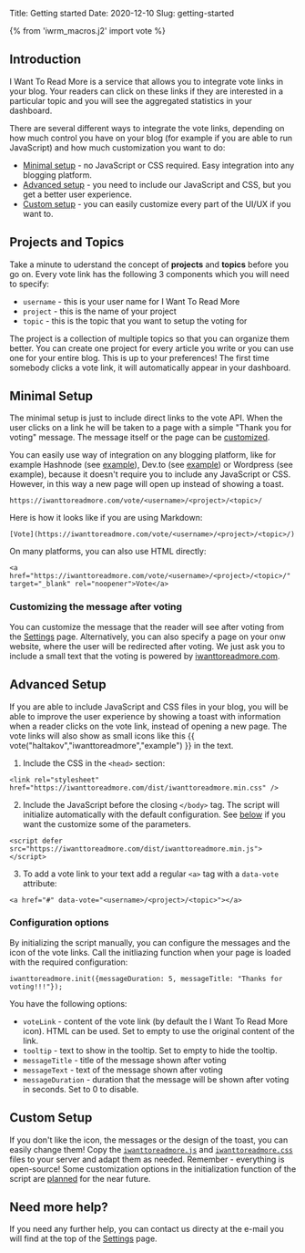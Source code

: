 Title: Getting started
Date: 2020-12-10
Slug: getting-started

{% from 'iwrm_macros.j2' import vote %}

## Introduction

I Want To Read More is a service that allows you to integrate vote links in your blog. Your readers can click on these links if they are interested in a particular topic and you will see the aggregated statistics in your dashboard.

There are several different ways to integrate the vote links, depending on how much control you have on your blog (for example if you are able to run JavaScript) and how much customization you want to do:

-   [Minimal setup](#minimal-setup) - no JavaScript or CSS required. Easy integration into any blogging platform.
-   [Advanced setup](#advanced-setup) - you need to include our JavaScript and CSS, but you get a better user experience.
-   [Custom setup](#customize-setup) - you can easily customize every part of the UI/UX if you want to.

## Projects and Topics

Take a minute to uderstand the concept of **projects** and **topics** before you go on. Every vote link has the following 3 components which you will need to specify:

-   `username` - this is your user name for I Want To Read More
-   `project` - this is the name of your project
-   `topic` - this is the topic that you want to setup the voting for

The project is a collection of multiple topics so that you can organize them better. You can create one project for every article you write or you can use one for your entire blog. This is up to your preferences! The first time somebody clicks a vote link, it will automatically appear in your dashboard.

<a name="minimal-setup"></a>

## Minimal Setup

The minimal setup is just to include direct links to the vote API. When the user clicks on a link he will be taken to a page with a simple "Thank you for voting" message. The message itself or the page can be [customized](#voted-message-customization).

You can easily use way of integration on any blogging platform, like for example Hashnode (see [example](https://haltakov.hashnode.dev/i-want-to-read-more-demo)), Dev.to (see [example](https://dev.to/haltakov/i-want-to-read-more-demo-b1b)) or Wordpress (see example), because it doesn't require you to include any JavaScript or CSS. However, in this way a new page will open up instead of showing a toast.

<pre><code class="language-text">https://iwanttoreadmore.com/vote/&lt;username&gt;/&lt;project&gt;/&lt;topic&gt;/</code></pre>

Here is how it looks like if you are using Markdown:

<pre><code class="language-markdown">[Vote](https://iwanttoreadmore.com/vote/&lt;username&gt;/&lt;project&gt;/&lt;topic&gt;/)</code></pre>

On many platforms, you can also use HTML directly:

<pre><code class="language-html">&lt;a href="https://iwanttoreadmore.com/vote/&lt;username&gt;/&lt;project&gt;/&lt;topic&gt;/" target="_blank" rel="noopener"&gt;Vote&lt;/a&gt;</code></pre>

<a name="voted-message-customization"></a>

### Customizing the message after voting

You can customize the message that the reader will see after voting from the [Settings](https://iwanttoreadmore.com/settings) page. Alternatively, you can also specify a page on your onw website, where the user will be redirected after voting. We just ask you to include a small text that the voting is powered by [iwanttoreadmore.com](https://iwanttoreadmore.com).

<a name="advanced-setup"></a>

## Advanced Setup

If you are able to include JavaScript and CSS files in your blog, you will be able to improve the user experience by showing a toast with information when a reader clicks on the vote link, instead of opening a new page. The vote links will also show as small icons like this {{ vote("haltakov","iwanttoreadmore","example") }} in the text.

1.  Include the CSS in the `<head>` section:
<pre><code class="language-html">&lt;link rel="stylesheet" href="https://iwanttoreadmore.com/dist/iwanttoreadmore.min.css" /&gt;
</code></pre>

2.  Include the JavaScript before the closing `</body>` tag. The script will initialize automatically with the default configuration. See [below](#configuration-options) if you want the customize some of the parameters.
<pre><code class="language-html">&lt;script defer src="https://iwanttoreadmore.com/dist/iwanttoreadmore.min.js"&gt;&lt;/script&gt;
</code></pre>

3.  To add a vote link to your text add a regular `<a>` tag with a `data-vote` attribute:
<pre><code class="language-html">&lt;a href="#" data-vote="&lt;username&gt;/&lt;project&gt;/&lt;topic&gt;"&gt;&lt;/a&gt;
</code></pre>

<a name="configuration-options"></a>

### Configuration options

By initializing the script manually, you can configure the messages and the icon of the vote links. Call the initliazing function when your page is loaded with the required configuration:

<pre><code class="language-js">iwanttoreadmore.init({messageDuration: 5, messageTitle: "Thanks for voting!!!"});
</code></pre>

You have the following options:

-   `voteLink` - content of the vote link (by default the I Want To Read More icon). HTML can be used. Set to empty to use the original content of the link.
-   `tooltip` - text to show in the tooltip. Set to empty to hide the tooltip.
-   `messageTitle` - title of the message shown after voting
-   `messageText` - text of the message shown after voting
-   `messageDuration` - duration that the message will be shown after voting in seconds. Set to 0 to disable.

<a name="custom-setup"></a>

## Custom Setup

If you don't like the icon, the messages or the design of the toast, you can easily change them! Copy the [`iwanttoreadmore.js`](https://github.com/haltakov/iwanttoreadmore/blob/master/website/content/dist/iwanttoreadmore.js) and [`iwanttoreadmore.css`](https://github.com/haltakov/iwanttoreadmore/blob/master/website/content/dist/iwanttoreadmore.js) files to your server and adapt them as needed. Remember - everything is open-source! Some customization options in the initialization function of the script are [planned](https://github.com/haltakov/iwanttoreadmore/issues/60) for the near future.

## Need more help?

If you need any further help, you can contact us directy at the e-mail you will find at the top of the [Settings](https://iwanttoreadmore.com/settings) page.
